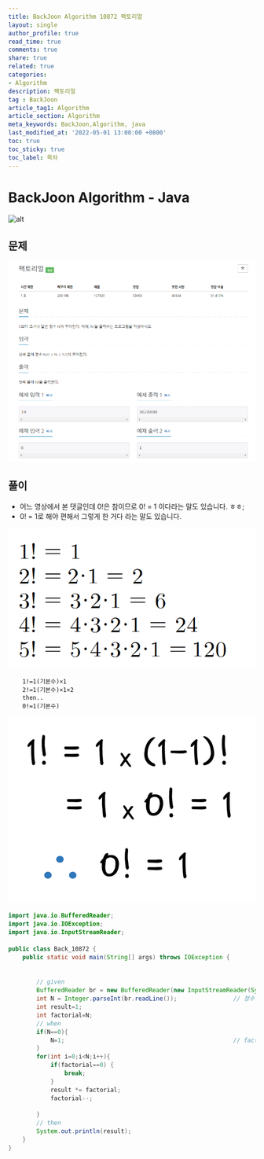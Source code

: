 ```yaml
---
title: BackJoon Algorithm 10872 팩토리얼
layout: single
author_profile: true
read_time: true
comments: true
share: true
related: true
categories:
- Algorithm
description: 팩토리얼
tag : BackJoon
article_tag1: Algorithm
article_section: Algorithm
meta_keywords: BackJoon,Algorithm, java
last_modified_at: '2022-05-01 13:00:00 +0800'
toc: true
toc_sticky: true
toc_label: 목차
---
```


BackJoon Algorithm - Java
====================

![alt](https://d2gd6pc034wcta.cloudfront.net/images/logo@2x.png)

## 문제

![alt](/assets/images/post/Algorithm/10872.png)



## 풀이

* 어느 영상에서 본 댓글인데 0!은 참이므로 0! = 1 이다라는 말도 있습니다. ㅎㅎ;
* 0! = 1로 해야 편해서 그렇게 한 거다 라는 말도 있습니다.

![alt](/assets/images/post/Algorithm/10872_1.png)

```
    1!=1(기본수)×1
    2!=1(기본수)×1×2
    then..
    0!=1(기본수)
```


![alt](/assets/images/post/Algorithm/10872_2.png)
 

```java
import java.io.BufferedReader;
import java.io.IOException;
import java.io.InputStreamReader;

public class Back_10872 {
    public static void main(String[] args) throws IOException {


        // given
        BufferedReader br = new BufferedReader(new InputStreamReader(System.in));
        int N = Integer.parseInt(br.readLine());                // 정수 입력
        int result=1;
        int factorial=N;
        // when
        if(N==0){
            N=1;                                                // factorial 0은 1이다.
        }
        for(int i=0;i<N;i++){
            if(factorial==0) {
                break;
            }
            result *= factorial;
            factorial--;

        }
        // then
        System.out.println(result);
    }
}


```


